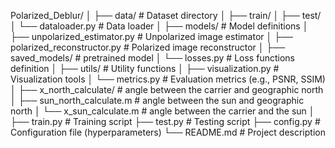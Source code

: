 Polarized_Deblur/
│
├── data/                   # Dataset directory
│   ├── train/
│   ├── test/
│   └── dataloader.py       # Data loader
│
├── models/                 # Model definitions
│   ├── unpolarized_estimator.py  #  Unpolarized image estimator
│   ├── polarized_reconstructor.py  # Polarized image reconstructor
│   ├── saved_models/       # pretrained model
│   └── losses.py           # Loss functions definition
│
├── utils/                  # Utility functions
│   ├── visualization.py    # Visualization tools
│   └── metrics.py          # Evaluation metrics (e.g., PSNR, SSIM)
│
├── x_north_calculate/           # angle between the carrier and geographic north
│   ├── sun_north_calculate.m    # angle between the sun and geographic north
│   └── x_sun_calculate.m        # angle between the carrier and the sun
│
├── train.py                # Training script
├── test.py                 # Testing script
├── config.py               # Configuration file (hyperparameters)
└── README.md               # Project description